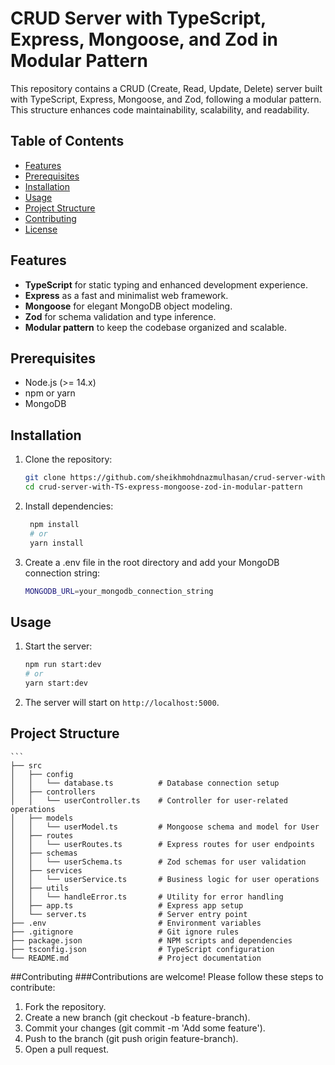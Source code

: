 # CRUD Server with TypeScript, Express, Mongoose, and Zod in Modular Pattern

This repository contains a CRUD (Create, Read, Update, Delete) server built with TypeScript, Express, Mongoose, and Zod, following a modular pattern. This structure enhances code maintainability, scalability, and readability.

## Table of Contents
- [Features](#features)
- [Prerequisites](#prerequisites)
- [Installation](#installation)
- [Usage](#usage)
- [Project Structure](#project-structure)
- [Contributing](#contributing)
- [License](#license)

## Features
- **TypeScript** for static typing and enhanced development experience.
- **Express** as a fast and minimalist web framework.
- **Mongoose** for elegant MongoDB object modeling.
- **Zod** for schema validation and type inference.
- **Modular pattern** to keep the codebase organized and scalable.

## Prerequisites
- Node.js (>= 14.x)
- npm or yarn
- MongoDB

## Installation
1. Clone the repository:
   ```bash
   git clone https://github.com/sheikhmohdnazmulhasan/crud-server-with-TS-express-mongoose-zod-in-modular-pattern.git
   cd crud-server-with-TS-express-mongoose-zod-in-modular-pattern


2. Install dependencies:
   ```bash
    npm install
    # or
    yarn install

3. Create a .env file in the root directory and add your MongoDB connection string:

   ```bash
   MONGODB_URL=your_mongodb_connection_string

## Usage
1. Start the server:
   ```bash
   npm run start:dev
   # or
   yarn start:dev

2. The server will start on `http://localhost:5000`.

## Project Structure
    ```
    ├── src
    │   ├── config
    │   │   └── database.ts          # Database connection setup
    │   ├── controllers
    │   │   └── userController.ts    # Controller for user-related operations
    │   ├── models
    │   │   └── userModel.ts         # Mongoose schema and model for User
    │   ├── routes
    │   │   └── userRoutes.ts        # Express routes for user endpoints
    │   ├── schemas
    │   │   └── userSchema.ts        # Zod schemas for user validation
    │   ├── services
    │   │   └── userService.ts       # Business logic for user operations
    │   ├── utils
    │   │   └── handleError.ts       # Utility for error handling
    │   ├── app.ts                   # Express app setup
    │   └── server.ts                # Server entry point
    ├── .env                         # Environment variables
    ├── .gitignore                   # Git ignore rules
    ├── package.json                 # NPM scripts and dependencies
    ├── tsconfig.json                # TypeScript configuration
    └── README.md                    # Project documentation



##Contributing
###Contributions are welcome! Please follow these steps to contribute:

1. Fork the repository.
2. Create a new branch (git checkout -b feature-branch).
3. Commit your changes (git commit -m 'Add some feature').
4. Push to the branch (git push origin feature-branch).
5. Open a pull request.
















